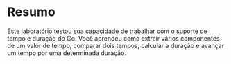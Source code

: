 # Resumo

Este laboratório testou sua capacidade de trabalhar com o suporte de tempo e duração do Go. Você aprendeu como extrair vários componentes de um valor de tempo, comparar dois tempos, calcular a duração e avançar um tempo por uma determinada duração.
